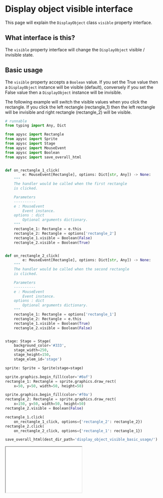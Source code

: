 # Display object visible interface

This page will explain the `DisplayObject` class `visible` property interface.

## What interface is this?

The `visible` property interface will change the `DisplayObject` visible / invisible state.

## Basic usage

The `visible` property accepts a `Boolean` value. If you set the True value then a `DisplayObject` instance will be visible (default), conversely if you set the False value then a `DisplayObject` instance will be invisible.

The following example will switch the visible values when you click the rectangle. If you click the left rectangle (rectangle_1) then the left rectangle will be invisible and right rectangle (rectangle_2) will be visible.

```py
# runnable
from typing import Any, Dict

from apysc import Rectangle
from apysc import Sprite
from apysc import Stage
from apysc import MouseEvent
from apysc import Boolean
from apysc import save_overall_html


def on_rectangle_1_click(
        e: MouseEvent[Rectangle], options: Dict[str, Any]) -> None:
    """
    The handler would be called when the first rectangle
    is clicked.

    Parameters
    ----------
    e : MouseEvent
        Event instance.
    options : dict
        Optional arguments dictionary.
    """
    rectangle_1: Rectangle = e.this
    rectangle_2: Rectangle = options['rectangle_2']
    rectangle_1.visible = Boolean(False)
    rectangle_2.visible = Boolean(True)


def on_rectangle_2_click(
        e: MouseEvent[Rectangle], options: Dict[str, Any]) -> None:
    """
    The handler would be called when the second rectangle
    is clicked.

    Parameters
    ----------
    e : MouseEvent
        Event instance.
    options : dict
        Optional arguments dictionary.
    """
    rectangle_1: Rectangle = options['rectangle_1']
    rectangle_2: Rectangle = e.this
    rectangle_1.visible = Boolean(True)
    rectangle_2.visible = Boolean(False)


stage: Stage = Stage(
    background_color='#333',
    stage_width=250,
    stage_height=150,
    stage_elem_id='stage')

sprite: Sprite = Sprite(stage=stage)

sprite.graphics.begin_fill(color='#0af')
rectangle_1: Rectangle = sprite.graphics.draw_rect(
    x=50, y=50, width=50, height=50)

sprite.graphics.begin_fill(color='#f0a')
rectangle_2: Rectangle = sprite.graphics.draw_rect(
    x=150, y=50, width=50, height=50)
rectangle_2.visible = Boolean(False)

rectangle_1.click(
    on_rectangle_1_click, options={'rectangle_2': rectangle_2})
rectangle_2.click(
    on_rectangle_2_click, options={'rectangle_1': rectangle_1})

save_overall_html(dest_dir_path='display_object_visible_basic_usage/')
```

<iframe src="static/display_object_visible_basic_usage/index.html" width="250" height="150"></iframe>
